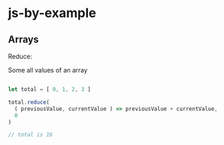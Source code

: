 # js-by-example

## Arrays

Reduce:

Some all values of an array

```js

let total = [ 0, 1, 2, 3 ]

total.reduce(
  ( previousValue, currentValue ) => previousValue + currentValue,
  0
)

// total is 16
```
